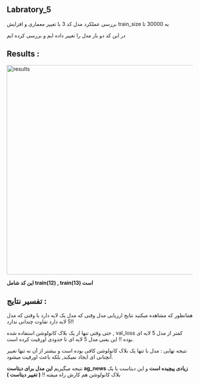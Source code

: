 ## Labratory_5

بررسی عملکرد مدل کد 3 با تغییر معماری و افزایش train_size به 30000 تا

در این کد دو بار مدل را تغییر داده ایم و بررسی کرده ایم

## Results : 

<img width="1245" height="568" alt="results" src="https://github.com/user-attachments/assets/fa26cb1c-e7e4-4da4-9e52-2485385f3fb7" />




__این کد شامل train(12) , train(13)  است__

## تفسیر نتایج : 
همانطور که مشاهده میکنید نتایج ارزیابی مدل وقتی که مدل یک لایه دارد با وقتی که مدل 5 لایه دارد تفاوت چندانی ندارد!!

حتی وقتی تنها از یک بلاک کانولوشن استفاده شده , val_loss کمتر از مدل 5 لایه ای بوده !! این یعنی مدل 5 لایه ای تا حدودی اورفیت کرده است.

نتیجه نهایی : مدل با تنها یک بلاک کانولوشن کافی بوده است و بیشتر از آن نه تنها تغییر آنچنانی ای ایجاد نمیکند, بلکه باعث اورفیت میشود.

نتیجه میگیریم __این مدل برای دیتاست ag_news زیادی پیچیده است__ و این دیتاست با یک بلاک کانولوشن هم کارش راه میفته !! __( تغییر دیتاست )__

